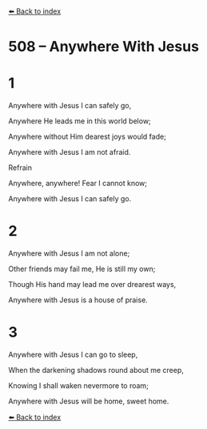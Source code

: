 [⬅️ Back to index](../README.md)

# 508 – Anywhere With Jesus





# 1

Anywhere with Jesus I can safely go,

Anywhere He leads me in this world below;

Anywhere without Him dearest joys would fade;

Anywhere with Jesus I am not afraid.



Refrain

Anywhere, anywhere! Fear I cannot know;

Anywhere with Jesus I can safely go.



# 2

Anywhere with Jesus I am not alone;

Other friends may fail me, He is still my own;

Though His hand may lead me over drearest ways,

Anywhere with Jesus is a house of praise.



# 3

Anywhere with Jesus I can go to sleep,

When the darkening shadows round about me creep,

Knowing I shall waken nevermore to roam;

Anywhere with Jesus will be home, sweet home.

[⬅️ Back to index](../README.md)

